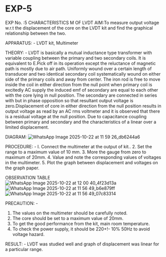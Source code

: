 #  EXP-5
EXP No. :5 			CHARACTERISTICS M OF LVDT
AIM:To measure output voltage w.r.t the displacement of the core on the LVDT kit and
find the graphical relationship between the two.

APPARATUS: - LVDT kit, Multimeter

THEORY: - LVDT is basically a mutual inductance type transformer with variable coupling between the primary and two secondary coils. It is equivalent to E.Pick off in its operation except the reluctance of magnetic path is mostly due to air path. Uniformly wound over a certain length of transducer and two identical secondary coil systematically wound on either side of the primary coils and away from center. The iron rod is free to move inside the coil in either direction from the null point when primary coil is excitedly AC supply the induced emf of secondary are equal to each other with the core lying in null position. The secondary are connected in series with but in phase opposition so that resultant output voltage is zero.Displacement of core in either direction from the null position results in output voltage as read by an AC rms voltmeter and it is observed that there is a residual voltage at the null position. Due to capacitance coupling between primary and secondary and the characteristics of a linear over a limited  displacement.

DIAGRAM:
![WhatsApp Image 2025-10-22 at 11 59 26_db6244a6](https://github.com/user-attachments/assets/c5ec0b57-8915-4ad8-9323-5c13cd45c0a8)

PROCEDURE: -
I. Connect the multimeter at the output of kit..
2. Set the range to a maximum value of 10 mm.
3. More the gauge from zero to maximum of 20mm.
4. Value and note the corresponding values of voltages in the multimeter.
5. Plot the graph between displacement and voltages on the graph paper.


OBSERVATION TABLE
![WhatsApp Image 2025-10-22 at 12 00 40_4f23d13a](https://github.com/user-attachments/assets/7ad5ecb7-5928-43f0-8d7d-9c191e017c68)
![WhatsApp Image 2025-10-22 at 11 56 49_b6e879ff](https://github.com/user-attachments/assets/87530730-be23-4772-9c2e-15c319a3b30c)
![WhatsApp Image 2025-10-22 at 11 56 49_07c83314](https://github.com/user-attachments/assets/a5173975-d7c8-453e-9cba-fc9ef6d538c6)


PRECAUTION: -
1. The values on the multimeter should be carefully noted.
2. The core should be set to a maximum value of 20mm.
3. To get the good performance from the kit, main room temperature.
4. To check the power supply, it should be 220+!- 10% 50Hz to avoid voltage hazard.

RESULT: - LVDT was studied well and graph of displacement was linear for a particular range.
